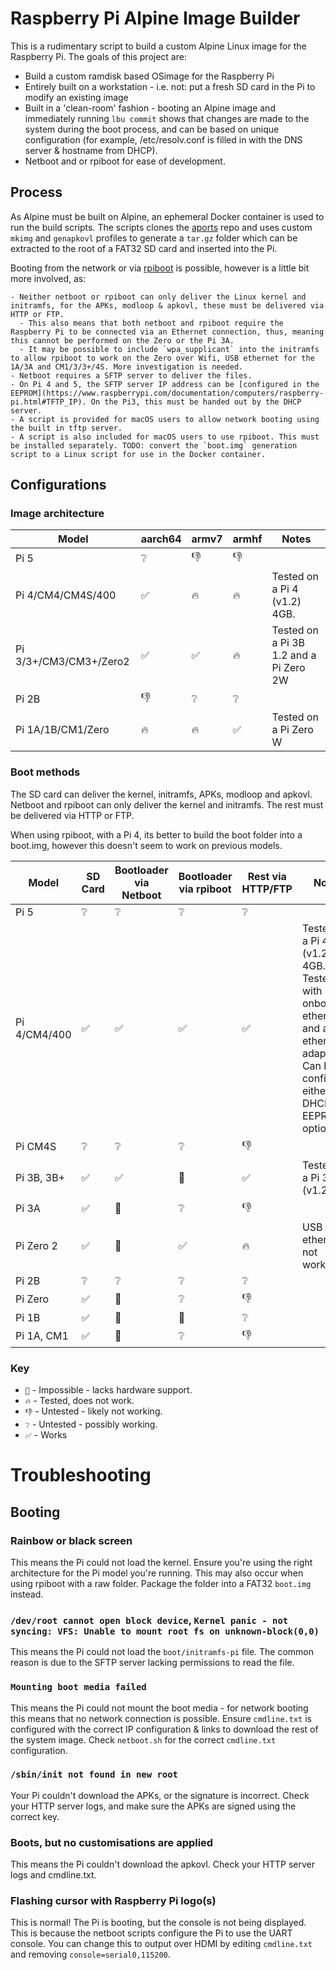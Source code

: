 # Raspberry Pi Alpine Image Builder

This is a rudimentary script to build a custom Alpine Linux image for the Raspberry Pi. The goals of this project are:
  - Build a custom ramdisk based OSimage for the Raspberry Pi 
  - Entirely built on a workstation - i.e. not: put a fresh SD card in the Pi to modify an existing image
  - Built in a 'clean-room' fashion - booting an Alpine image and immediately running `lbu commit` shows that changes are made to the system during the boot process, and can be based on unique configuration (for example, /etc/resolv.conf is filled in with the DNS server & hostname from DHCP).
  - Netboot and or rpiboot for ease of development.
   

## Process
As Alpine must be built on Alpine, an ephemeral Docker container is used to run the build scripts. The scripts clones the [aports](https://gitlab.alpinelinux.org/alpine/aports) repo and uses custom `mkimg` and `genapkovl` profiles to generate a `tar.gz` folder which can be extracted to the root of a FAT32 SD card and inserted into the Pi.

Booting from the network or via [rpiboot](https://github.com/raspberrypi/usbboot) is possible, however is a little bit more involved, as:

    - Neither netboot or rpiboot can only deliver the Linux kernel and initramfs, for the APKs, modloop & apkovl, these must be delivered via HTTP or FTP.
      - This also means that both netboot and rpiboot require the Raspberry Pi to be connected via an Ethernet connection, thus, meaning this cannot be performed on the Zero or the Pi 3A.
      - It may be possible to include `wpa_supplicant` into the initramfs to allow rpiboot to work on the Zero over Wifi, USB ethernet for the 1A/3A and CM1/3/3+/4S. More investigation is needed.
    - Netboot requires a SFTP server to deliver the files.
    - On Pi 4 and 5, the SFTP server IP address can be [configured in the EEPROM](https://www.raspberrypi.com/documentation/computers/raspberry-pi.html#TFTP_IP). On the Pi3, this must be handed out by the DHCP server.
    - A script is provided for macOS users to allow network booting using the built in tftp server.
    - A script is also included for macOS users to use rpiboot. This must be installed separately. TODO: convert the `boot.img` generation script to a Linux script for use in the Docker container.

## Configurations


### Image architecture
| Model                  | aarch64 | armv7 | armhf | Notes |
|------------------------|---------|-------|-------|-------|
| Pi 5                   |   ❔    |   👎  |   👎  | |
| Pi 4/CM4/CM4S/400      |   ✅    |   🔥  |   🔥  | Tested on a Pi 4 (v1.2) 4GB. |
| Pi 3/3+/CM3/CM3+/Zero2 |   ✅    |   ✅  |   🔥  | Tested on a Pi 3B 1.2 and a Pi Zero 2W |
| Pi 2B                  |   👎    |   ❔  |   ❔  | |
| Pi 1A/1B/CM1/Zero      |   🔥    |   🔥  |   ✅  | Tested on a Pi Zero W |

### Boot methods
The SD card can deliver the kernel, initramfs, APKs, modloop and apkovl. Netboot and rpiboot can only deliver the kernel and initramfs. The rest must be delivered via HTTP or FTP.

When using rpiboot, with a Pi 4, its better to build the boot folder into a boot.img, however this doesn't seem to work on previous models.

| Model        | SD Card | Bootloader via Netboot | Bootloader via rpiboot | Rest via HTTP/FTP | Notes |
|--------------|---------|------------------------|------------------------|-------------------|-------|
| Pi 5         |   ❔    |   ❔                   |   ❔                   |   ❔              | |
| Pi 4/CM4/400 |   ✅    |   ✅                   |   ✅                   |   ✅              | Tested on a Pi 4 (v1.2) 4GB. Tested with onboard ethernet and a USB ethernet adapter. Can be configured either by DHCP or EEPROM option |
| Pi CM4S      |   ❔    |   ❔                   |   ❔                   |   👎              | |
| Pi 3B, 3B+   |   ✅    |   ✅                   |   🚫                   |   ✅              | Tested on a Pi 3B (v1.2).|
| Pi 3A        |   ✅    |   🚫                   |   ❔                   |   👎              | |
| Pi Zero 2    |   ✅    |   🚫                   |   ✅                   |   🔥              | USB ethernet not working. |
| Pi 2B        |   ❔    |   ❔                   |   ❔                   |   ❔              | |
| Pi Zero      |   ✅    |   🚫                   |   ❔                   |   👎              | |
| Pi 1B        |   ✅    |   🚫                   |   🚫                   |   ❔              | |
| Pi 1A, CM1   |   ✅    |   🚫                   |   ❔                   |   👎              | |


### Key
 - `🚫` - Impossible - lacks hardware support.
 - `🔥` - Tested, does not work.
 - `👎` - Untested - likely not working.
 - `❔` - Untested - possibly working.
 - `✅` - Works


# Troubleshooting

## Booting

### Rainbow or black screen
This means the Pi could not load the kernel. Ensure you're using the right architecture for the Pi model you're running. This may also occur when using rpiboot with a raw folder. Package the folder into a FAT32 `boot.img` instead.

### `/dev/root cannot open block device`,  `Kernel panic - not syncing: VFS: Unable to mount root fs on unknown-block(0,0)`
This means the Pi could not load the `boot/initramfs-pi` file. The common reason is due to the SFTP server lacking permissions to read the file.

### `Mounting boot media failed`
This means the Pi could not mount the boot media - for network booting this means that no network connection is possible. Ensure `cmdline.txt` is configured with the correct IP configuration & links to download the rest of the system image. Check `netboot.sh` for the correct `cmdline.txt` configuration.

### `/sbin/init not found in new root`
Your Pi couldn't download the APKs, or the signature is incorrect. Check your HTTP server logs, and make sure the APKs are signed using the correct key.

### Boots, but no customisations are applied
This means the Pi couldn't download the apkovl. Check your HTTP server logs and cmdline.txt.

### Flashing cursor with Raspberry Pi logo(s)
This is normal! The Pi is booting, but the console is not being displayed. This is because the netboot scripts configure the Pi to use the UART console. You can change this to output over HDMI by editing `cmdline.txt` and removing `console=serial0,115200`.